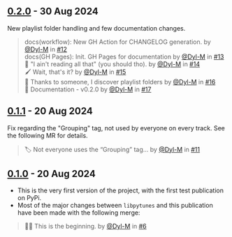## [0.2.0](https://github.com/Dyl-M/libpybee/releases/tag/0.2.0) - 30 Aug 2024

New playlist folder handling and few documentation changes.

> docs(workflow): New GH Action for CHANGELOG generation. by [@Dyl-M](https://github.com/Dyl-M) in [#12](https://github.com/Dyl-M/libpybee/pull/12)  
> docs(GH Pages): Init. GH Pages for documentation by [@Dyl-M](https://github.com/Dyl-M) in [#13](https://github.com/Dyl-M/libpybee/pull/13)  
> 📄 "I ain't reading all that" (you should tho). by [@Dyl-M](https://github.com/Dyl-M) in [#14](https://github.com/Dyl-M/libpybee/pull/14)  
> 🖌️ Wait, that's it? by [@Dyl-M](https://github.com/Dyl-M) in [#15](https://github.com/Dyl-M/libpybee/pull/15)  
> 📁 Thanks to someone, I discover playlist folders by [@Dyl-M](https://github.com/Dyl-M) in [#16](https://github.com/Dyl-M/libpybee/pull/16)  
> 📄 Documentation - v0.2.0 by [@Dyl-M](https://github.com/Dyl-M) in [#17](https://github.com/Dyl-M/libpybee/pull/17)

## [0.1.1](https://github.com/Dyl-M/libpybee/releases/tag/0.1.1) - 20 Aug 2024

Fix regarding the "Grouping" tag, not used by everyone on every track. See the following MR for details.

> 🏷️ Not everyone uses the “Grouping” tag... by [@Dyl-M](https://github.com/Dyl-M) in [#11](https://github.com/Dyl-M/libpybee/pull/11)

## [0.1.0](https://github.com/Dyl-M/libpybee/releases/tag/0.1.0) - 20 Aug 2024

* This is the very first version of the project, with the first test publication on PyPi.
* Most of the major changes between `libpytunes` and this publication have been made with the following merge: 

> 🐝🐍 This is the beginning. by [@Dyl-M](https://github.com/Dyl-M) in [#6](https://github.com/Dyl-M/libpybee/pull/6)
